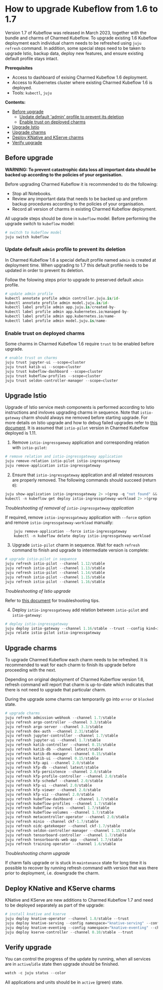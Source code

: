 
# How to upgrade Kubeflow from 1.6 to 1.7

Version 1.7 of Kubeflow was released in March 2023, together with the bundle and charms of Charmed Kubeflow.
To upgrade existing 1.6 Kubeflow deployment each individual charm needs to be refreshed using `juju refresh` command. In addition, some special steps need to be taken to upgrade Istio, backup data, deploy new features, and ensure existing default profile stays intact.

**Prerequisites**

- Access to dashboard of exising Charmed Kubeflow 1.6 deployment.
- Access to Kubernetes cluster where existing Charmed Kubeflow 1.6 is deployed.
- Tools: `kubectl`, `juju`

**Contents:**

- [Before upgrade](#before-upgrade)
  - [Update default 'admin' profile to prevent its deletion](Update-default-admin-profile-to-prevent-its-deletion)
  - [Enable trust on deployed charms](#enable-trust-on-deployed-charms)
- [Upgrade Istio](#upgrade-istio)
- [Upgrade charms](#upgrade-charms)
- [Deploy KNative and KServe charms](#deploy-knative-and-kserve-charms)
- [Verify upgrade](#verify-upgrade)


## Before upgrade

**WARNING: To prevent catastrophic data loss all important data should be backed up according to the policies of your organisation.**

Before upgrading Charmed Kubeflow it is recommended to do the following:

- Stop all Notebooks.
- Review any important data that needs to be backed up and preform backup procedures according to the policies of your organisation.
- Record all version of charms in existing Charmed Kubeflow deployment.

All upgrade steps should be done in `kubeflow` model. Before performing the upgrade switch to `kubeflow` model:



```python
# switch to kubeflow model
juju switch kubeflow
```

### Update default `admin` profile to prevent its deletion

In Charmed Kubeflow 1.6 a special default profile named `admin` is created at deployment time. When upgrading to 1.7 this default profile needs to be updated in order to prevent its deletion.

Follow the folowing steps prior to upgrade to preserved default `admin` profile.



```python
# update admin profile
kubectl annotate profile admin controller.juju.is/id-
kubectl annotate profile admin model.juju.is/id-
kubectl label profile admin app.juju.is/created-by-
kubectl label profile admin app.kubernetes.io/managed-by-
kubectl label profile admin app.kubernetes.io/name-
kubectl label profile admin model.juju.is/name-
```

### Enable trust on deployed charms

Some charms in Charmed Kubeflow 1.6 require `trust` to be enabled before upgrade.


```python
# enable trust on charms
juju trust jupyter-ui --scope=cluster
juju trust katib-ui --scope=cluster
juju trust kubeflow-dashboard --scope=cluster
juju trust kubeflow-profiles --scope=cluster
juju trust seldon-controller-manager --scope=cluster
```

## Upgrade Istio

Upgrade of Istio service mesh components is performed according to Istio instructions and invloves upgrading charms in sequence. Note that `istio-gateway` charm should always me removed before starting upgrade. For more details on Istio upgrade and how to debug failed upgrades refer to [this document](https://github.com/canonical/istio-operators/blob/main/charms/istio-pilot/README.md). It is assumed that `istio-pilot` version in Charmed Kubeflow deployed is 1.11.

1. Remove `istio-ingressgaeway` application and corresponding relation with `istio-pilot`:


```python
# remove relation and istio-ingressgateway application
juju remove-relation istio-pilot istio-ingressgateway
juju remove-application istio-ingressgateway
```

2. Ensure that `istio-ingressgateway` application and all related resources are properly removed. The following commands should succeed (return `0`):


```python
juju show-application istio-ingressgateway 2> >(grep -q "not found" && echo $?)
kubectl -n kubeflow get deploy istio-ingressgateway-workload 2> >(grep -q "NotFound" && echo $?)
```

*Troubleshooting of removal of `istio-ingressgateway` application*

If required, remove `istio-ingressgateway` application with `--force` option and remove `istio-ingressgateway-workload` manually:


```python
    juju remove-application --force istio-ingressgateway
    kubectl -n kubeflow delete deploy istio-ingressgateway-workload
```

3. Upgrade `istio-pilot` charm in sequence. Wait for each `refresh` command to finish and upgrade to intermediate version is complete:


```python
# upgrade istio-pilot in sequence
juju refresh istio-pilot --channel 1.12/stable
juju refresh istio-pilot --channel 1.13/stable
juju refresh istio-pilot --channel 1.14/stable
juju refresh istio-pilot --channel 1.15/stable
juju refresh istio-pilot --channel 1.16/stable
```

*Troubleshooting of Istio upgrade*

Refer to [this document](https://github.com/canonical/istio-operators/blob/main/charms/istio-pilot/README.md) for troubleshooting tips.

4. Deploy `istio-ingressgateway` add relation between `istio-pilot` and `istio-gateway`:


```python
# deploy istio-ingressgateway
juju deploy istio-gateway --channel 1.16/stable --trust --config kind=ingress istio-ingressgateway
juju relate istio-pilot istio-ingressgateway
```

## Upgrade charms

To upgrade Charmed Kubeflow each charm needs to be refreshed. It is recommended to wait for each charm to finish its upgrade before proceeding with the next.

Depending on original deployment of Charmed Kuberflow version 1.6, refresh command will report that charm is up-to-date which indicates that there is not need to upgrade that particular charm.

During the upgrade some charms can temporarily  go into `error` or `blocked` state. 



```python
# upgrade charms
juju refresh admission-webhook --channel 1.7/stable
juju refresh argo-controller --channel 3.3/stable
juju refresh argo-server --channel 3.3/stable
juju refresh dex-auth --channel 2.31/stable
juju refresh jupyter-controller --channel 1.7/stable
juju refresh jupyter-ui --channel 1.7/stable
juju refresh katib-controller --channel 0.15/stable
juju refresh katib-db --channel latest/stable
juju refresh katib-db-manager --channel 0.15/stable
juju refresh katib-ui --channel 0.15/stable
juju refresh kfp-api --channel 2.0/stable
juju refresh kfp-db --channel latest/stable
juju refresh kfp-persistence --channel 2.0/stable
juju refresh kfp-profile-controller --channel 2.0/stable
juju refresh kfp-schedwf --channel 2.0/stable
juju refresh kfp-ui --channel 2.0/stable
juju refresh kfp-viewer --channel 2.0/stable
juju refresh kfp-viz --channel 2.0/stable
juju refresh kubeflow-dashboard --channel 1.7/stable
juju refresh kubeflow-profiles --channel 1.7/stable
juju refresh kubeflow-roles --channel 1.7/stable
juju refresh kubeflow-volumes --channel 1.7/stable
juju refresh metacontroller-operator --channel 2.0/stable
juju refresh minio --channel ckf-1.7/stable
juju refresh oidc-gatekeeper --channel ckf-1.7/stable
juju refresh seldon-controller-manager --channel 1.15/stable
juju refresh tensorboard-controller --channel 1.7/stable
juju refresh tensorboards-web-app --channel 1.7/stable
juju refresh training-operator --channel 1.6/stable
```

*Troubleshooting charm upgrade*

If charm fails upgrade or is stuck in `maintenance` state for long time it is possible to recover by running refresh command with version that was there prior to deployment, i.e. downgrade the charm.

## Deploy KNative and KServe charms

KNative and KServe are new additions to Charmed Kubeflow 1.7 and need to be deployed separately as part of the upgrade:


```python
# install knative and kserve
juju deploy knative-operator --channel 1.8/stable --trust
juju deploy knative-serving --config namespace="knative-serving" --config istio.gateway.namespace=kubeflow --config istio.gateway.name=ingressgateway --channel 1.8/stable --trust
juju deploy knative-eventing --config namespace="knative-eventing" --channel 1.8/stable --trust
juju deploy kserve-controller --channel 0.10/stable --trust
```

## Verify upgrade

You can control the progress of the update by running, when all services are in `active`/`idle` state then upgrade should be finished.


```python
watch -c juju status --color
```

All applications and units should be in `active` (green) state.
